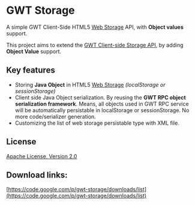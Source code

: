# GWT Storage

A simple GWT Client-Side HTML5 [Web Storage](http://www.w3.org/TR/webstorage/) API, with **Object values** support.

This project aims to extend the [GWT Client-side Storage API](http://www.gwtproject.org/doc/latest/DevGuideHtml5Storage.html), by adding **Object Value** support.


## Key features
  * Storing **Java Object** in HTML5 [Web Storage](http://www.w3.org/TR/webstorage/) _(localStorage or sessionStorage)_
  * Client side Java Object serialization. By reusing the **GWT RPC object serialization framework**. Means, all objects used in GWT RPC service will be automatically persistable in localStorage or sessionStorage. No more code/serializer generation.
  * Customizing the list of web storage persistable type with XML file.


## License
  [Apache License, Version 2.0](http://www.apache.org/licenses/LICENSE-2.0)


## Download links:
  [https://code.google.com/p/gwt-storage/downloads/list](https://code.google.com/p/gwt-storage/downloads/list)


